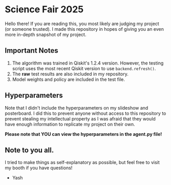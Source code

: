# Science Fair 2025

Hello there! If you are reading this, you most likely are judging my project (or someone trusted). I made this repository in hopes of giving you an even more in-depth snapshot of my project.



## Important Notes

1. The algorithm was trained in Qiskit's 1.2.4 version. However, the testing script uses the most recent Qiskit version to use `backend.refresh()`.
2. The **raw** test results are also included in my repository.
3. Model weights and policy are included in the test file.

## Hyperparameters

Note that I didn't include the hyperparameters on my slideshow and posterboard. I did this to prevent anyone without access to this repository to prevent stealing my intellectual property as I was afraid that they would have enough information to replicate my project on their own. 

**Please note that YOU can view the hyperparameters in the agent.py file!**

## Note to you all.

I tried to make things as self-explanatory as possible, but feel free to visit my booth if you have questions!

- Yash

